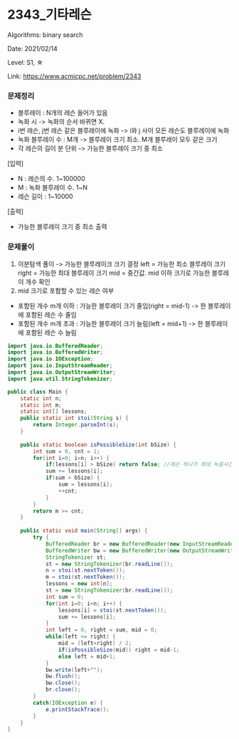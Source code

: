 # 2343_기타레슨

Algorithms: binary search

Date: 2021/02/14

Level: S1, ☆

Link: https://www.acmicpc.net/problem/2343



### 문제정리

- 블루레이 : N개의 레슨 들어가 있음
- 녹화 시 -> 녹화의 순서 바뀌면 X.
- i번 레슨, j번 레슨 같은 블루레이에 녹화 -> i와 j 사이 모든 레슨도 블루레이에 녹화
- 녹화 블루레이 수 : M개 -> 블루레이 크기 최소. M개 블루레이 모두 같은 크기
- 각 레슨의 길이 분 단위 -> 가능한 블루레이 크기 중 최소

[입력]

- N : 레슨의 수. 1~100000
- M : 녹화 블루레이 수. 1~N
- 레슨 길이 : 1~10000

[출력]

- 가능한 블루레이 크기 중 최소 출력



### 문제풀이

1. 이분탐색 풀이 -> 가능한 블루레이크 크기 결정
left = 가능한 최소 블루레이 크기
right = 가능한 최대 블루레이 크기
mid = 중간값. mid 이하 크기로 가능한 블루레이 개수 확인
2. mid 크기로 포함할 수 있는 레슨 여부
- 포함된 개수 m개 이하 : 가능한 블루레이 크기 줄임(right = mid-1) -> 한 블루레이에 포함된 레슨 수 줄임
- 포함된 개수 m개 초과 : 가능한 블루레이 크기 늘림(left = mid+1) -> 한 블루레이에 포함된 레슨 수 늘림

```java
import java.io.BufferedReader;
import java.io.BufferedWriter;
import java.io.IOException;
import java.io.InputStreamReader;
import java.io.OutputStreamWriter;
import java.util.StringTokenizer;

public class Main {
	static int n;
	static int m;
	static int[] lessons;
	public static int stoi(String s) {
		return Integer.parseInt(s);
	}
	
	public static boolean isPossibleSize(int bSize) {
		int sum = 0, cnt = 1;
		for(int i=0; i<n; i++) {
			if(lessons[i] > bSize) return false; //레슨 하나가 최대 녹음시간보다 길 수 x.
			sum += lessons[i];
			if(sum > bSize) {
				sum = lessons[i];
				++cnt;
			}
		}
		return m >= cnt;
	}
	
	public static void main(String[] args) {
		try {
			BufferedReader br = new BufferedReader(new InputStreamReader(System.in));
			BufferedWriter bw = new BufferedWriter(new OutputStreamWriter(System.out));
			StringTokenizer st;
			st = new StringTokenizer(br.readLine());
			n = stoi(st.nextToken());
			m = stoi(st.nextToken());
			lessons = new int[n];
			st = new StringTokenizer(br.readLine());
			int sum = 0;
			for(int i=0; i<n; i++) {
				lessons[i] = stoi(st.nextToken());
				sum += lessons[i];
			}
			int left = 0, right = sum, mid = 0;
			while(left <= right) {
				mid = (left+right) / 2;
				if(isPossibleSize(mid)) right = mid-1;
				else left = mid+1;
			}
			bw.write(left+"");
			bw.flush();
			bw.close();
			br.close();
		}
		catch(IOException e) {
			e.printStackTrace();
		}
	}
}
```